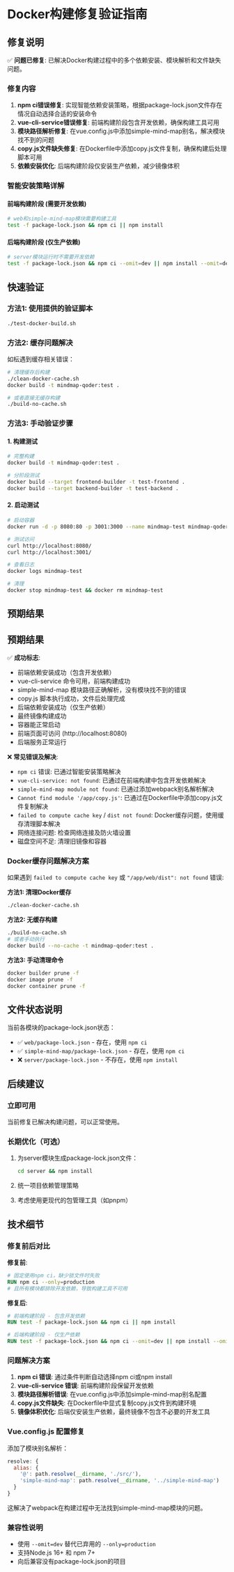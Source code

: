 # Docker构建修复验证指南

## 修复说明

✅ **问题已修复**: 已解决Docker构建过程中的多个依赖安装、模块解析和文件缺失问题。

### 修复内容

1. **npm ci错误修复**: 实现智能依赖安装策略，根据package-lock.json文件存在情况自动选择合适的安装命令
2. **vue-cli-service错误修复**: 前端构建阶段包含开发依赖，确保构建工具可用
3. **模块路径解析修复**: 在vue.config.js中添加simple-mind-map别名，解决模块找不到的问题
4. **copy.js文件缺失修复**: 在Dockerfile中添加copy.js文件复制，确保构建后处理脚本可用
5. **依赖安装优化**: 后端构建阶段仅安装生产依赖，减少镜像体积

### 智能安装策略详解

#### 前端构建阶段 (需要开发依赖)
```bash
# web和simple-mind-map模块需要构建工具
test -f package-lock.json && npm ci || npm install
```

#### 后端构建阶段 (仅生产依赖)
```bash
# server模块运行时不需要开发依赖
test -f package-lock.json && npm ci --omit=dev || npm install --omit=dev
```

## 快速验证

### 方法1: 使用提供的验证脚本
```bash
./test-docker-build.sh
```

### 方法2: 缓存问题解决
如枟遇到缓存相关错误：
```bash
# 清理缓存后构建
./clean-docker-cache.sh
docker build -t mindmap-qoder:test .

# 或者直接无缓存构建
./build-no-cache.sh
```

### 方法3: 手动验证步骤

#### 1. 构建测试
```bash
# 完整构建
docker build -t mindmap-qoder:test .

# 分阶段测试
docker build --target frontend-builder -t test-frontend .
docker build --target backend-builder -t test-backend .
```

#### 2. 启动测试
```bash
# 启动容器
docker run -d -p 8080:80 -p 3001:3000 --name mindmap-test mindmap-qoder:test

# 测试访问
curl http://localhost:8080/
curl http://localhost:3001/

# 查看日志
docker logs mindmap-test

# 清理
docker stop mindmap-test && docker rm mindmap-test
```

## 预期结果

## 预期结果

✅ **成功标志**:
- 前端依赖安装成功（包含开发依赖）
- vue-cli-service 命令可用，前端构建成功
- simple-mind-map 模块路径正确解析，没有模块找不到的错误
- copy.js 脚本执行成功，文件后处理完成
- 后端依赖安装成功（仅生产依赖）
- 最终镜像构建成功
- 容器能正常启动
- 前端页面可访问 (http://localhost:8080)
- 后端服务正常运行

❌ **常见错误及解决**:
- `npm ci` 错误: 已通过智能安装策略解决
- `vue-cli-service: not found`: 已通过在前端构建中包含开发依赖解决
- `simple-mind-map module not found`: 已通过添加webpack别名解析解决
- `Cannot find module '/app/copy.js'`: 已通过在Dockerfile中添加copy.js文件复制解决
- `failed to compute cache key` / `dist not found`: Docker缓存问题，使用缓存清理脚本解决
- 网络连接问题: 检查网络连接及防火墙设置
- 磁盘空间不足: 清理旧镜像和容器

### Docker缓存问题解决方案

如果遇到 `failed to compute cache key` 或 `"/app/web/dist": not found` 错误:

**方法1: 清理Docker缓存**
```bash
./clean-docker-cache.sh
```

**方法2: 无缓存构建**
```bash
./build-no-cache.sh
# 或者手动执行
docker build --no-cache -t mindmap-qoder:test .
```

**方法3: 手动清理命令**
```bash
docker builder prune -f
docker image prune -f
docker container prune -f
```

## 文件状态说明

当前各模块的package-lock.json状态：
- ✅ `web/package-lock.json` - 存在，使用 `npm ci`
- ✅ `simple-mind-map/package-lock.json` - 存在，使用 `npm ci`  
- ❌ `server/package-lock.json` - 不存在，使用 `npm install`

## 后续建议

### 立即可用
当前修复已解决构建问题，可以正常使用。

### 长期优化（可选）
1. 为server模块生成package-lock.json文件：
   ```bash
   cd server && npm install
   ```
   
2. 统一项目依赖管理策略

3. 考虑使用更现代的包管理工具（如pnpm）

## 技术细节

### 修复前后对比

**修复前**:
```dockerfile
# 固定使用npm ci，缺少锁文件时失败
RUN npm ci --only=production
# 且所有模块都排除开发依赖，导致构建工具不可用
```

**修复后**:
```dockerfile
# 前端构建阶段 - 包含开发依赖
RUN test -f package-lock.json && npm ci || npm install

# 后端构建阶段 - 仅生产依赖
RUN test -f package-lock.json && npm ci --omit=dev || npm install --omit=dev
```

### 问题解决方案

1. **npm ci 错误**: 通过条件判断自动选择npm ci或npm install
2. **vue-cli-service 错误**: 前端构建阶段保留开发依赖
3. **模块路径解析错误**: 在vue.config.js中添加simple-mind-map别名配置
4. **copy.js文件缺失**: 在Dockerfile中显式复制copy.js文件到构建环境
5. **镜像体积优化**: 后端仅安装生产依赖，最终镜像不包含不必要的开发工具

### Vue.config.js 配置修复

添加了模块别名解析：
```javascript
resolve: {
  alias: {
    '@': path.resolve(__dirname, './src/'),
    'simple-mind-map': path.resolve(__dirname, '../simple-mind-map')
  }
}
```

这解决了webpack在构建过程中无法找到simple-mind-map模块的问题。

### 兼容性说明
- 使用 `--omit=dev` 替代已弃用的 `--only=production`
- 支持Node.js 16+ 和 npm 7+
- 向后兼容没有package-lock.json的项目